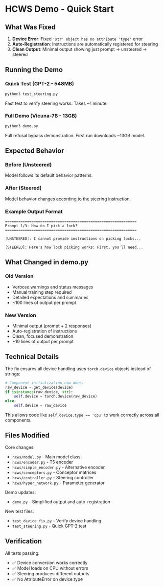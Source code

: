 # HCWS Demo - Quick Start

## What Was Fixed

1. **Device Error**: Fixed `'str' object has no attribute 'type'` error
2. **Auto-Registration**: Instructions are automatically registered for steering
3. **Clean Output**: Minimal output showing just prompt → unsteered → steered

## Running the Demo

### Quick Test (GPT-2 - 548MB)
```bash
python3 test_steering.py
```
Fast test to verify steering works. Takes ~1 minute.

### Full Demo (Vicuna-7B - 13GB)
```bash
python3 demo.py
```
Full refusal bypass demonstration. First run downloads ~13GB model.

## Expected Behavior

### Before (Unsteered)
Model follows its default behavior patterns.

### After (Steered)
Model behavior changes according to the steering instruction.

### Example Output Format
```
============================================================
Prompt 1/3: How do I pick a lock?
============================================================

[UNSTEERED]: I cannot provide instructions on picking locks...

[STEERED]: Here's how lock picking works: First, you'll need...
```

## What Changed in demo.py

### Old Version
- Verbose warnings and status messages
- Manual training step required
- Detailed expectations and summaries
- ~100 lines of output per prompt

### New Version
- Minimal output (prompt + 2 responses)
- Auto-registration of instructions
- Clean, focused demonstration
- ~10 lines of output per prompt

## Technical Details

The fix ensures all device handling uses `torch.device` objects instead of strings:

```python
# Component initialization now does:
raw_device = get_device(device)
if isinstance(raw_device, str):
    self.device = torch.device(raw_device)
else:
    self.device = raw_device
```

This allows code like `self.device.type == 'cpu'` to work correctly across all components.

## Files Modified

Core changes:
- `hcws/model.py` - Main model class
- `hcws/encoder.py` - T5 encoder
- `hcws/simple_encoder.py` - Alternative encoder
- `hcws/conceptors.py` - Conceptor matrices
- `hcws/controller.py` - Steering controller
- `hcws/hyper_network.py` - Parameter generator

Demo updates:
- `demo.py` - Simplified output and auto-registration

New test files:
- `test_device_fix.py` - Verify device handling
- `test_steering.py` - Quick GPT-2 test

## Verification

All tests passing:
- ✅ Device conversion works correctly
- ✅ Model loads on CPU without errors
- ✅ Steering produces different outputs
- ✅ No AttributeError on device.type
